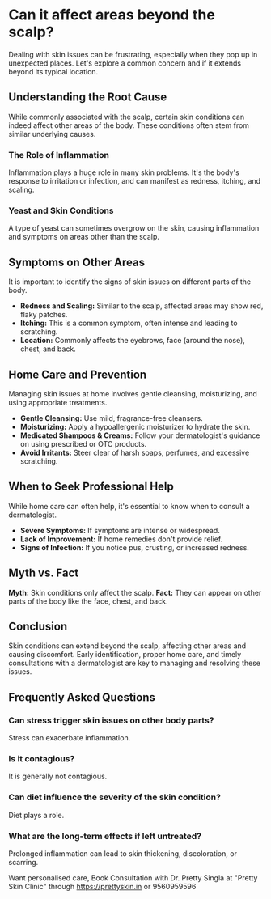 # Can it affect areas beyond the scalp?

Dealing with skin issues can be frustrating, especially when they pop up in unexpected places. Let's explore a common concern and if it extends beyond its typical location.

## Understanding the Root Cause

While commonly associated with the scalp, certain skin conditions can indeed affect other areas of the body. These conditions often stem from similar underlying causes.

### The Role of Inflammation
Inflammation plays a huge role in many skin problems. It's the body's response to irritation or infection, and can manifest as redness, itching, and scaling.

### Yeast and Skin Conditions
A type of yeast can sometimes overgrow on the skin, causing inflammation and symptoms on areas other than the scalp.

## Symptoms on Other Areas

It is important to identify the signs of skin issues on different parts of the body.

*   **Redness and Scaling:** Similar to the scalp, affected areas may show red, flaky patches.
*   **Itching:** This is a common symptom, often intense and leading to scratching.
*   **Location:** Commonly affects the eyebrows, face (around the nose), chest, and back.

## Home Care and Prevention

Managing skin issues at home involves gentle cleansing, moisturizing, and using appropriate treatments.

*   **Gentle Cleansing:** Use mild, fragrance-free cleansers.
*   **Moisturizing:** Apply a hypoallergenic moisturizer to hydrate the skin.
*   **Medicated Shampoos & Creams:** Follow your dermatologist's guidance on using prescribed or OTC products.
*   **Avoid Irritants:** Steer clear of harsh soaps, perfumes, and excessive scratching.

## When to Seek Professional Help

While home care can often help, it's essential to know when to consult a dermatologist.

*   **Severe Symptoms:** If symptoms are intense or widespread.
*   **Lack of Improvement:** If home remedies don't provide relief.
*   **Signs of Infection:** If you notice pus, crusting, or increased redness.

## Myth vs. Fact

**Myth:** Skin conditions only affect the scalp.
**Fact:** They can appear on other parts of the body like the face, chest, and back.

## Conclusion

Skin conditions can extend beyond the scalp, affecting other areas and causing discomfort. Early identification, proper home care, and timely consultations with a dermatologist are key to managing and resolving these issues.

## Frequently Asked Questions

### Can stress trigger skin issues on other body parts?
Stress can exacerbate inflammation.

### Is it contagious?
It is generally not contagious.

### Can diet influence the severity of the skin condition?
Diet plays a role.

### What are the long-term effects if left untreated?
Prolonged inflammation can lead to skin thickening, discoloration, or scarring.

Want personalised care, Book Consultation with Dr. Pretty Singla at "Pretty Skin Clinic" through https://prettyskin.in or 9560959596
